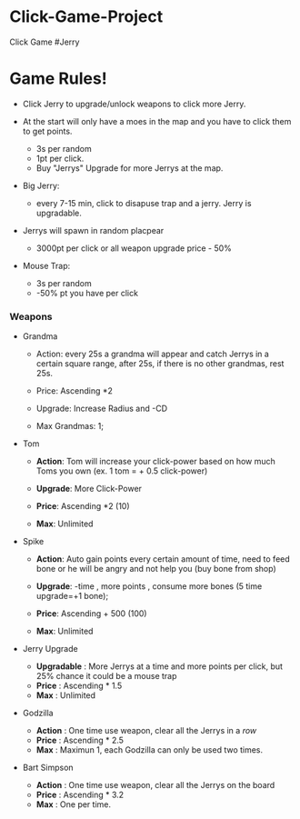 # Click-Game-Project
Click Game #Jerry

# Game Rules!

- Click Jerry to upgrade/unlock weapons to click more Jerry.

- At the start will only have a moes in the map and you have to click them to get points.
    - 3s per random
    - 1pt per click.
    - Buy "Jerrys" Upgrade for more Jerrys at the map.

- Big Jerry: 
    - every 7-15 min, click to disapuse trap and a jerry. Jerry is upgradable. 

- Jerrys will spawn in random placpear
    - 3000pt per click or all weapon upgrade price - 50%

- Mouse Trap:

    - 3s per random 
    - -50% pt you have per click
### Weapons


- Grandma
    - Action: every 25s a grandma will appear and catch Jerrys in a certain square range, after 25s, if there is no other grandmas, rest 25s.

    - Price: Ascending *2

    - Upgrade: Increase Radius and -CD

    - Max Grandmas: 1;


- Tom

    - **Action**: Tom will increase your click-power based on how much Toms you own (ex. 1 tom = + 0.5 click-power)

    - **Upgrade**: More Click-Power

    - **Price**: Ascending *2 (10)

    - **Max**: Unlimited


- Spike

    - **Action**: Auto gain points every certain amount of time, need to feed bone or he will be angry and not help you (buy bone from shop)

    - **Upgrade**: -time , more points , consume more bones (5 time upgrade=+1 bone);

    - **Price**: Ascending + 500 (100)

    - **Max**: Unlimited


- Jerry Upgrade


    - **Upgradable** : More Jerrys at a time and more points per click, but 25% chance it could be a mouse trap
    - **Price** : Ascending * 1.5
    - **Max** : Unlimited

- Godzilla
    - **Action** : One time use weapon, clear all the Jerrys in a *row*
    - **Price** : Ascending * 2.5
    - **Max** : Maximun 1, each Godzilla can only be used two times.

- Bart Simpson
    - **Action** : One time use weapon, clear all the Jerrys on the board
    - **Price** : Ascending * 3.2
    - **Max** : One per time.


